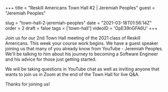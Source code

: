 +++
title = "Reskill Americans Town Hall #2 | Jeremiah Peoples"
guest = "Jeremiah Peoples"

slug = "town-hall-2-jeremiah-peoples"
date = "2021-03-18T01:56:14Z"
order = 2
draft = false
tags = ['town-hall']
videoID = 'OpE39nGFA6U'
+++

Join us for our 2nd Town Hall meeting of the 2021 class of Reskill Americans.  This week your course work begins.  We have a guest speaker joining us that many of you already know from YouTube - Jeremiah Peoples.  We'll be talking to him about his journey to becoming a Software Engineer and his advice for those just getting started.

We will be taking questions in YouTube chat as well as inviting anyone that wants to join us in Zoom at the end of the Town Hall for live Q&A.

Thanks for joining us!
